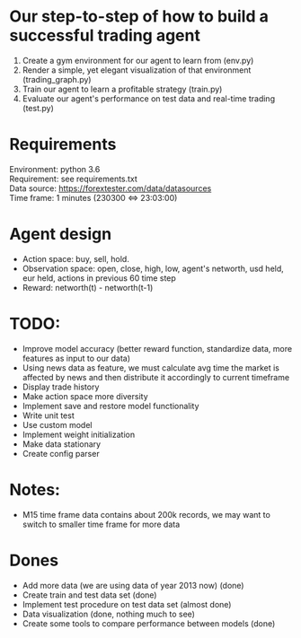 # Our step-to-step of how to build a successful trading agent  
1. Create a gym environment for our agent to learn from (env.py)  
2. Render a simple, yet elegant visualization of that environment (trading_graph.py)  
3. Train our agent to learn a profitable strategy (train.py)  
4. Evaluate our agent's performance on test data and real-time trading (test.py)  
# Requirements  
Environment: python 3.6  
Requirement: see requirements.txt  
Data source: https://forextester.com/data/datasources  
Time frame: 1 minutes (230300 <=> 23:03:00)  
# Agent design  
- Action space: buy, sell, hold.  
- Observation space: open, close, high, low, agent's networth, usd held, eur held, actions in previous 60 time step  
- Reward: networth(t) - networth(t-1)  
# TODO:  
- Improve model accuracy (better reward function, standardize data, more features as input to our data)  
- Using news data as feature, we must calculate avg time the market is affected by 
news and then distribute it accordingly to current timeframe  
- Display trade history   
- Make action space more diversity  
- Implement save and restore model functionality  
- Write unit test  
- Use custom model  
- Implement weight initialization  
- Make data stationary  
- Create config parser
# Notes:  
- M15 time frame data contains about 200k records, we may want to switch to smaller time frame for more data  
# Dones
- Add more data (we are using data of year 2013 now) (done)  
- Create train and test data set (done)  
- Implement test procedure on test data set (almost done)  
- Data visualization (done, nothing much to see)  
- Create some tools to compare performance between models (done) 